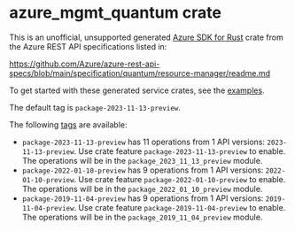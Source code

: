 # azure_mgmt_quantum crate

This is an unofficial, unsupported generated [Azure SDK for Rust](https://github.com/Azure/azure-sdk-for-rust/tree/legacy) crate from the Azure REST API specifications listed in:

https://github.com/Azure/azure-rest-api-specs/blob/main/specification/quantum/resource-manager/readme.md

To get started with these generated service crates, see the [examples](https://github.com/Azure/azure-sdk-for-rust/blob/legacy/services/README.md#examples).

The default tag is `package-2023-11-13-preview`.

The following [tags](https://github.com/Azure/azure-sdk-for-rust/blob/legacy/services/tags.md) are available:

- `package-2023-11-13-preview` has 11 operations from 1 API versions: `2023-11-13-preview`. Use crate feature `package-2023-11-13-preview` to enable. The operations will be in the `package_2023_11_13_preview` module.
- `package-2022-01-10-preview` has 9 operations from 1 API versions: `2022-01-10-preview`. Use crate feature `package-2022-01-10-preview` to enable. The operations will be in the `package_2022_01_10_preview` module.
- `package-2019-11-04-preview` has 9 operations from 1 API versions: `2019-11-04-preview`. Use crate feature `package-2019-11-04-preview` to enable. The operations will be in the `package_2019_11_04_preview` module.